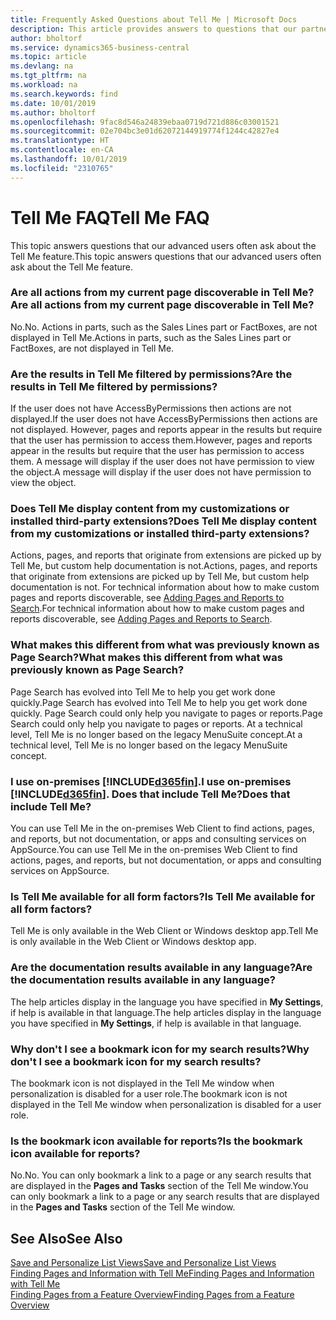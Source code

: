 ```yaml
---
title: Frequently Asked Questions about Tell Me | Microsoft Docs
description: This article provides answers to questions that our partners and customers often ask about Tell Me.
author: bholtorf
ms.service: dynamics365-business-central
ms.topic: article
ms.devlang: na
ms.tgt_pltfrm: na
ms.workload: na
ms.search.keywords: find
ms.date: 10/01/2019
ms.author: bholtorf
ms.openlocfilehash: 9fac8d546a24839ebaa0719d721d886c03001521
ms.sourcegitcommit: 02e704bc3e01d62072144919774f1244c42827e4
ms.translationtype: HT
ms.contentlocale: en-CA
ms.lasthandoff: 10/01/2019
ms.locfileid: "2310765"
---
```

# <a name="tell-me-faq"></a><span data-ttu-id="0c6e3-103">Tell Me FAQ</span><span class="sxs-lookup"><span data-stu-id="0c6e3-103">Tell Me FAQ</span></span>
<span data-ttu-id="0c6e3-104">This topic answers questions that our advanced users often ask about the Tell Me feature.</span><span class="sxs-lookup"><span data-stu-id="0c6e3-104">This topic answers questions that our advanced users often ask about the Tell Me feature.</span></span>

### <a name="are-all-actions-from-my-current-page-discoverable-in-tell-me"></a><span data-ttu-id="0c6e3-105">Are all actions from my current page discoverable in Tell Me?</span><span class="sxs-lookup"><span data-stu-id="0c6e3-105">Are all actions from my current page discoverable in Tell Me?</span></span>
<span data-ttu-id="0c6e3-106">No.</span><span class="sxs-lookup"><span data-stu-id="0c6e3-106">No.</span></span> <span data-ttu-id="0c6e3-107">Actions in parts, such as the Sales Lines part or FactBoxes, are not displayed in Tell Me.</span><span class="sxs-lookup"><span data-stu-id="0c6e3-107">Actions in parts, such as the Sales Lines part or FactBoxes, are not displayed in Tell Me.</span></span>

### <a name="are-the-results-in-tell-me-filtered-by-permissions"></a><span data-ttu-id="0c6e3-108">Are the results in Tell Me filtered by permissions?</span><span class="sxs-lookup"><span data-stu-id="0c6e3-108">Are the results in Tell Me filtered by permissions?</span></span>
<span data-ttu-id="0c6e3-109">If the user does not have AccessByPermissions then actions are not displayed.</span><span class="sxs-lookup"><span data-stu-id="0c6e3-109">If the user does not have AccessByPermissions then actions are not displayed.</span></span> <span data-ttu-id="0c6e3-110">However, pages and reports appear in the results but require that the user has permission to access them.</span><span class="sxs-lookup"><span data-stu-id="0c6e3-110">However, pages and reports appear in the results but require that the user has permission to access them.</span></span> <span data-ttu-id="0c6e3-111">A message will display if the user does not have permission to view the object.</span><span class="sxs-lookup"><span data-stu-id="0c6e3-111">A message will display if the user does not have permission to view the object.</span></span>

### <a name="does-tell-me-display-content-from-my-customizations-or-installed-third-party-extensions"></a><span data-ttu-id="0c6e3-112">Does Tell Me display content from my customizations or installed third-party extensions?</span><span class="sxs-lookup"><span data-stu-id="0c6e3-112">Does Tell Me display content from my customizations or installed third-party extensions?</span></span>
<span data-ttu-id="0c6e3-113">Actions, pages, and reports that originate from extensions are picked up by Tell Me, but custom help documentation is not.</span><span class="sxs-lookup"><span data-stu-id="0c6e3-113">Actions, pages, and reports that originate from extensions are picked up by Tell Me, but custom help documentation is not.</span></span> <span data-ttu-id="0c6e3-114">For technical information about how to make custom pages and reports discoverable, see [Adding Pages and Reports to Search](/dynamics365/business-central/dev-itpro/developer/devenv-al-menusuite-functionality).</span><span class="sxs-lookup"><span data-stu-id="0c6e3-114">For technical information about how to make custom pages and reports discoverable, see [Adding Pages and Reports to Search](/dynamics365/business-central/dev-itpro/developer/devenv-al-menusuite-functionality).</span></span>

### <a name="what-makes-this-different-from-what-was-previously-known-as-page-search"></a><span data-ttu-id="0c6e3-115">What makes this different from what was previously known as Page Search?</span><span class="sxs-lookup"><span data-stu-id="0c6e3-115">What makes this different from what was previously known as Page Search?</span></span>
<span data-ttu-id="0c6e3-116">Page Search has evolved into Tell Me to help you get work done quickly.</span><span class="sxs-lookup"><span data-stu-id="0c6e3-116">Page Search has evolved into Tell Me to help you get work done quickly.</span></span> <span data-ttu-id="0c6e3-117">Page Search could only help you navigate to pages or reports.</span><span class="sxs-lookup"><span data-stu-id="0c6e3-117">Page Search could only help you navigate to pages or reports.</span></span> <span data-ttu-id="0c6e3-118">At a technical level, Tell Me is no longer based on the legacy MenuSuite concept.</span><span class="sxs-lookup"><span data-stu-id="0c6e3-118">At a technical level, Tell Me is no longer based on the legacy MenuSuite concept.</span></span>

### <a name="i-use-on-premises-included365finincludesd365fin_mdmd-does-that-include-tell-me"></a><span data-ttu-id="0c6e3-119">I use on-premises [!INCLUDE[d365fin](includes/d365fin_md.md)].</span><span class="sxs-lookup"><span data-stu-id="0c6e3-119">I use on-premises [!INCLUDE[d365fin](includes/d365fin_md.md)].</span></span> <span data-ttu-id="0c6e3-120">Does that include Tell Me?</span><span class="sxs-lookup"><span data-stu-id="0c6e3-120">Does that include Tell Me?</span></span>
<span data-ttu-id="0c6e3-121">You can use Tell Me in the on-premises Web Client to find actions, pages, and reports, but not documentation, or apps and consulting services on AppSource.</span><span class="sxs-lookup"><span data-stu-id="0c6e3-121">You can use Tell Me in the on-premises Web Client to find actions, pages, and reports, but not documentation, or apps and consulting services on AppSource.</span></span>

### <a name="is-tell-me-available-for-all-form-factors"></a><span data-ttu-id="0c6e3-122">Is Tell Me available for all form factors?</span><span class="sxs-lookup"><span data-stu-id="0c6e3-122">Is Tell Me available for all form factors?</span></span>
<span data-ttu-id="0c6e3-123">Tell Me is only available in the Web Client or Windows desktop app.</span><span class="sxs-lookup"><span data-stu-id="0c6e3-123">Tell Me is only available in the Web Client or Windows desktop app.</span></span>

### <a name="are-the-documentation-results-available-in-any-language"></a><span data-ttu-id="0c6e3-124">Are the documentation results available in any language?</span><span class="sxs-lookup"><span data-stu-id="0c6e3-124">Are the documentation results available in any language?</span></span>
<span data-ttu-id="0c6e3-125">The help articles display in the language you have specified in **My Settings**, if help is available in that language.</span><span class="sxs-lookup"><span data-stu-id="0c6e3-125">The help articles display in the language you have specified in **My Settings**, if help is available in that language.</span></span>

### <a name="why-dont-i-see-a-bookmark-icon-for-my-search-results"></a><span data-ttu-id="0c6e3-126">Why don't I see a bookmark icon for my search results?</span><span class="sxs-lookup"><span data-stu-id="0c6e3-126">Why don't I see a bookmark icon for my search results?</span></span>
<span data-ttu-id="0c6e3-127">The bookmark icon is not displayed in the Tell Me window when personalization is disabled for a user role.</span><span class="sxs-lookup"><span data-stu-id="0c6e3-127">The bookmark icon is not displayed in the Tell Me window when personalization is disabled for a user role.</span></span>

### <a name="is-the-bookmark-icon-available-for-reports"></a><span data-ttu-id="0c6e3-128">Is the bookmark icon available for reports?</span><span class="sxs-lookup"><span data-stu-id="0c6e3-128">Is the bookmark icon available for reports?</span></span>
<span data-ttu-id="0c6e3-129">No.</span><span class="sxs-lookup"><span data-stu-id="0c6e3-129">No.</span></span> <span data-ttu-id="0c6e3-130">You can only bookmark a link to a page or any search results that are displayed in the **Pages and Tasks** section of the Tell Me window.</span><span class="sxs-lookup"><span data-stu-id="0c6e3-130">You can only bookmark a link to a page or any search results that are displayed in the **Pages and Tasks** section of the Tell Me window.</span></span>


## <a name="see-also"></a><span data-ttu-id="0c6e3-131">See Also</span><span class="sxs-lookup"><span data-stu-id="0c6e3-131">See Also</span></span>  
[<span data-ttu-id="0c6e3-132">Save and Personalize List Views</span><span class="sxs-lookup"><span data-stu-id="0c6e3-132">Save and Personalize List Views</span></span>](ui-views.md)  
[<span data-ttu-id="0c6e3-133">Finding Pages and Information with Tell Me</span><span class="sxs-lookup"><span data-stu-id="0c6e3-133">Finding Pages and Information with Tell Me</span></span>](ui-search.md)  
[<span data-ttu-id="0c6e3-134">Finding Pages from a Feature Overview</span><span class="sxs-lookup"><span data-stu-id="0c6e3-134">Finding Pages from a Feature Overview</span></span>](ui-role-explorer.md)
